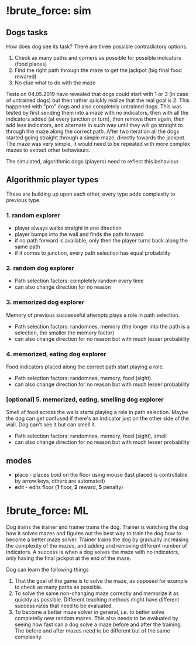 # !brute_force: sim

## Dogs tasks

How does dog see its task? There are three possible contradictory options.

1. Check as many paths and corners as possible for possible indicators (food places)
2. Find the right path through the maze to get the jackpot (big final food rewared)
3. No clue what to do with the maze

Tests on 04.05.2019 have revealed that dogs could start with 1 or 3 (in case of untrained dogs) but then rather quickly realize that the real goal is 2. This happened with "pro" dogs and also completely untrained dogs. This was tested by first sending them into a maze with no indicators, then with all the indicators added (at every junction or turn), then remove them again, then add less indicators, and alternate in such way until they will go straight to through the maze along the correct path. After two iteration all the dogs started going straight through a simple maze, directly towards the jackpot. The maze was very simple, it would need to be repeated with more complex mazes to extract other behaviours.

The simulated, algorithmic dogs (players) need to reflect this behaviour.


## Algorithmic player types

These are building up upon each other, every type adds complexity to previous type.

### 1. random explorer 

- playar always walks straight in one direction
- player bumps into the wall and finds the path forward
- if no path forward is available, only then the player turns back along the same path
- if it comes to junction, every path selection has equal probability 

### 2. random dog explorer

- Path selection factors: completely random every time
- can also change direction for no reason

### 3. memorized dog explorer

Memory of previous successeful attempts plays a role in path selection. 

- Path selection factors: randomnes, memory (the longer into the path is a selection, the smaller the memory factor)
- can also change direction for no reason but with much lesser probability 

### 4. memorized, eating dog explorer

Food indicators placed along the correct path start playing a role.

- Path selection factors: randomnes, memory, food (sight)
- can also change direction for no reason but with much lesser probability 

### [optional] 5. memorized, eating, smelling dog explorer

Smell of food across the walls starts playing a role in path selection. Maybe the dog can get confused if there's an indicator just on the other side of the wall. Dog can't see it but can smell it.

- Path selection factors: randomnes, memory, food (sight), smell
- can also change direction for no reason but with much lesser probability 


## modes
- **p**lace - places boid on the floor using mouse (last placed is controllable by arrow keys, others are automated)
- **e**dit - edits floor (**1** floor, **2** reward, **5** penalty)


# !brute_force: ML

Dog trains the trainer and trainer trains the dog. Trainer is watching the dog how it solves mazes and figures out the best way to train the dog how to become a better maze solver. Trainer trains the dog by gradually increasing the complexity of the mazes, and adding and removing different number of indicators. A success is when a dog solves the maze with no indicators, only having the final jackpot at the end of the maze.

Dog can learn the following things 

1. That the goal of the game is to solve the maze, as opposed for example to check as many paths as possible.
2. To solve the same non-changing maze correctly and memorize it as quickly as possible. Different teaching methods might have different success rates that need to be evaluated.
3. To become a better maze solver in general, i.e. to better solve completelly new random mazes. This also needs to be evaluated by seeing how fast can a dog solve a maze before and after the training. The before and after mazes need to be different but of the same complexity. 










